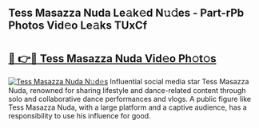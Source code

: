 ## Tess Masazza Nuda Le𝚊k𝚎d N𝚞𝚍es - Part-rPb Photos Vid𝚎o Le𝚊ks TUxCf

# <h2><a href="http://fbbksbx.evod.top/?m=Tess+Masazza+Nuda">🔗 👉🔴 Tess Masazza Nuda Vid𝚎o Ph𝚘t𝚘s</a></h2>

[![Tess Masazza Nuda N𝚞d𝚎s](https://i.imgur.com/8V9OHl7.gif)](http://fbbksbx.evod.top/?m=Tess+Masazza+Nuda)
Influential social media star Tess Masazza Nuda, renowned for sharing lifestyle and dance-related content through solo and collaborative dance performances and vlogs. A public figure like Tess Masazza Nuda, with a large platform and a captive audience, has a responsibility to use his influence for good. 
